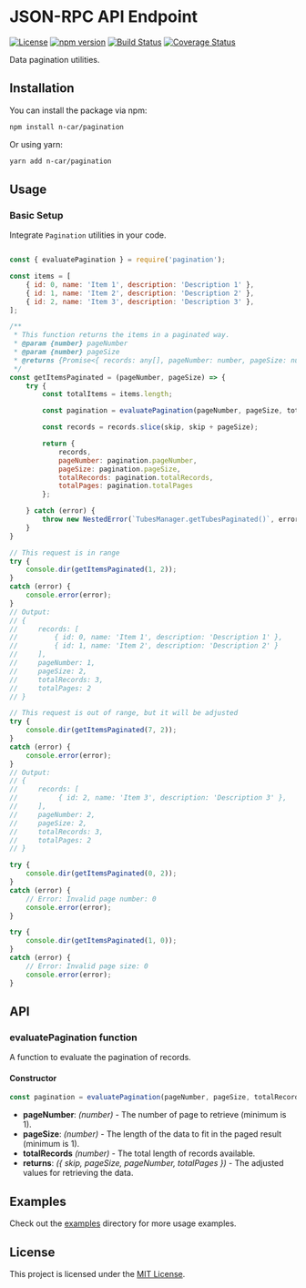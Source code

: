 
# JSON-RPC API Endpoint

[![License](https://img.shields.io/badge/License-MIT-blue.svg)](LICENSE)
[![npm version](https://img.shields.io/npm/v/json-rpc-api-endpoint.svg)](https://www.npmjs.com/package/json-rpc-api-endpoint)
[![Build Status](https://github.com/n-car/json-rpc-api-endpoint/actions/workflows/main.yml/badge.svg)](https://github.com/n-car/json-rpc-api-endpoint/actions)
[![Coverage Status](https://coveralls.io/repos/github/n-car/json-rpc-api-endpoint/badge.svg?branch=main)](https://coveralls.io/github/n-car/json-rpc-api-endpoint?branch=main)

Data pagination utilities.

## Installation

You can install the package via npm:

```bash
npm install n-car/pagination
```

Or using yarn:

```bash
yarn add n-car/pagination
```

## Usage

### Basic Setup

Integrate `Pagination` utilities in your code.

```javascript

const { evaluatePagination } = require('pagination');

const items = [
    { id: 0, name: 'Item 1', description: 'Description 1' },
    { id: 1, name: 'Item 2', description: 'Description 2' },
    { id: 2, name: 'Item 3', description: 'Description 3' },
];

/**
 * This function returns the items in a paginated way.
 * @param {number} pageNumber 
 * @param {number} pageSize 
 * @returns {Promise<{ records: any[], pageNumber: number, pageSize: number, totalRecords: number, totalPages: number }>}
 */
const getItemsPaginated = (pageNumber, pageSize) => {
    try {
        const totalItems = items.length;

        const pagination = evaluatePagination(pageNumber, pageSize, totalItems);

        const records = records.slice(skip, skip + pageSize);

        return {
            records,
            pageNumber: pagination.pageNumber,
            pageSize: pagination.pageSize,
            totalRecords: pagination.totalRecords,
            totalPages: pagination.totalPages
        };

    } catch (error) {
        throw new NestedError(`TubesManager.getTubesPaginated()`, error);
    }
}

// This request is in range
try {
    console.dir(getItemsPaginated(1, 2));
}
catch (error) {
    console.error(error);
}
// Output:
// {
//     records: [
//         { id: 0, name: 'Item 1', description: 'Description 1' },
//         { id: 1, name: 'Item 2', description: 'Description 2' }
//     ],
//     pageNumber: 1,
//     pageSize: 2,
//     totalRecords: 3,
//     totalPages: 2
// }

// This request is out of range, but it will be adjusted
try {
    console.dir(getItemsPaginated(7, 2));
}
catch (error) {
    console.error(error);
}
// Output:
// {
//     records: [
//          { id: 2, name: 'Item 3', description: 'Description 3' },
//     ],
//     pageNumber: 2,
//     pageSize: 2,
//     totalRecords: 3,
//     totalPages: 2
// }

try {
    console.dir(getItemsPaginated(0, 2));
}
catch (error) {
    // Error: Invalid page number: 0
    console.error(error);
}

try {
    console.dir(getItemsPaginated(1, 0));
}
catch (error) {
    // Error: Invalid page size: 0
    console.error(error);
}

```

## API

### evaluatePagination function

A function to evaluate the pagination of records.

#### Constructor

```javascript
const pagination = evaluatePagination(pageNumber, pageSize, totalRecords);
```

- **pageNumber**: *(number)* - The number of page to retrieve (minimum is 1).
- **pageSize**: *(number)* - The length of the data to fit in the paged result (minimum is 1).
- **totalRecords** *(number)* - The total length of records available.
- **returns**: *({ skip, pageSize, pageNumber, totalPages })* - The adjusted values for retrieving the data.

## Examples

Check out the [examples](./examples) directory for more usage examples.

## License

This project is licensed under the [MIT License](LICENSE).
